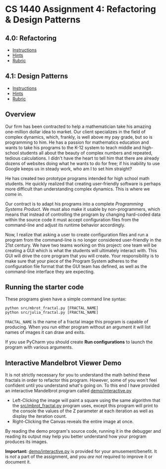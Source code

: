 # CS 1440 Assignment 4: Refactoring & Design Patterns


## 4.0: Refactoring
* [Instructions](instructions/Instructions-4.0.md)
* [Hints](instructions/Hints-4.0.md)
* [Rubric](instructions/Rubric-4.0.md)


## 4.1: Design Patterns
* [Instructions](instructions/Instructions-4.1.md)
* [Hints](instructions/Hints-4.1.md)
* [Rubric](instructions/Rubric-4.1.md)


## Overview

Our firm has been contracted to help a mathematician take his amazing
one-million dollar idea to market.  Our client specializes in the field of
complex dynamics, which, frankly, is well above my pay grade, but so is
programming to him.  He has a passion for mathematics education and wants to
take his programs to the K-12 system to teach middle and high-school students
all about the beauty of complex numbers and repeated, tedious calculations.  I
didn't have the heart to tell him that there are already dozens of websites
doing what he wants to do for free; if his inability to use Google keeps us in
steady work, who am I to set him straight?

He has created two prototype programs intended for high school math students.
He quickly realized that creating user-friendly software is perhaps more
difficult than understanding complex dynamics.  This is where we come in.

Our contract is to adapt his programs into a complete *Programming Systems
Product*.  We must also make it usable by non-programmers, which means that
instead of controlling the program by changing hard-coded data within the
source code it must accept configuration files from the command-line and
adjust its runtime behavior accordingly.

Now, I realize that asking a user to create configuration files and run a
program from the command-line is no longer considered user-friendly in the
21st century.  We have two teams working on this project: one team will be
creating a GUI which is what the students will ultimately interact with.  This
GUI will drive the core program that you will create.  Your responsibility is
to make sure that your piece of the Program System adheres to the
configuration file format that the GUI team has defined, as well as the
command-line interface they are expecting.



## Running the starter code

These programs given have a simple command line syntax:

    python src/mbrot_fractal.py [FRACTAL_NAME]
    python src/julia_fractal.py [FRACTAL_NAME]

`FRACTAL_NAME` is the name of a fractal image this program is capable of
producing.  When you run either program without an argument it will list names
of images it can draw and exits.

If you use PyCharm you should create **Run configurations** to launch the
program with various arguments.



## Interactive Mandelbrot Viewer Demo

It is not strictly necessary for you to understand the math behind these
fractals in order to refactor this program.  However, some of you won't feel
confident until you understand what's going on.  To this end I have provided an
interactive Mandelbrot program called [demo/interactive.py](demo/interactive.py)

*   Left-Clicking the image will paint a square using the same algorithm that
    the [src/mbrot_fractal.py](src/mbrot_fractal.py) program uses, except this
    program will print to the console the values of the Z parameter at each
    iteration as well as display the iteration count.
*   Right-Clicking the Canvas reveals the entire image at once.

By reading the demo program's source code, running it in the debugger and
reading its output may help you better understand how your program produces its
images.

**Important:** [demo/interactive.py](demo/interactive.py) is provided for your
amusement/benefit.  It is *not* a part of the assignment, and you *are not*
required to improve it or document it.
